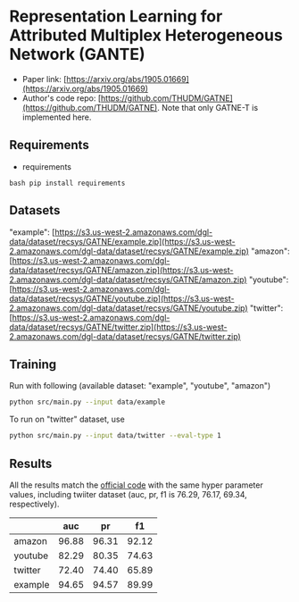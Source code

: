 Representation Learning for Attributed Multiplex Heterogeneous Network (GANTE)
============

- Paper link: [https://arxiv.org/abs/1905.01669](https://arxiv.org/abs/1905.01669)
- Author's code repo: [https://github.com/THUDM/GATNE](https://github.com/THUDM/GATNE). Note that only GATNE-T is implemented here.

Requirements
------------
- requirements

``bash
pip install requirements
``

Datasets
--------
"example": [https://s3.us-west-2.amazonaws.com/dgl-data/dataset/recsys/GATNE/example.zip](https://s3.us-west-2.amazonaws.com/dgl-data/dataset/recsys/GATNE/example.zip)
"amazon": [https://s3.us-west-2.amazonaws.com/dgl-data/dataset/recsys/GATNE/amazon.zip](https://s3.us-west-2.amazonaws.com/dgl-data/dataset/recsys/GATNE/amazon.zip)
"youtube": [https://s3.us-west-2.amazonaws.com/dgl-data/dataset/recsys/GATNE/youtube.zip](https://s3.us-west-2.amazonaws.com/dgl-data/dataset/recsys/GATNE/youtube.zip)
"twitter": [https://s3.us-west-2.amazonaws.com/dgl-data/dataset/recsys/GATNE/twitter.zip](https://s3.us-west-2.amazonaws.com/dgl-data/dataset/recsys/GATNE/twitter.zip)


Training
--------

Run with following (available dataset: "example", "youtube", "amazon")
```bash
python src/main.py --input data/example
```

To run on "twitter" dataset, use
```bash
python src/main.py --input data/twitter --eval-type 1
```

Results
-------
All the results match the [official code](https://github.com/THUDM/GATNE/blob/master/src/main_pytorch.py) with the same hyper parameter values, including twiiter dataset (auc, pr, f1 is 76.29, 76.17, 69.34, respectively).

|          |  auc   |   pr  |  f1   |
|  ------  |  ----  |  ---  | ----- |
|  amazon  |  96.88 | 96.31 | 92.12 |
|  youtube |  82.29 | 80.35 | 74.63 |
|  twitter |  72.40 | 74.40 | 65.89 |
|  example |  94.65 | 94.57 | 89.99 |